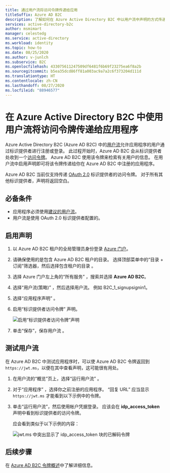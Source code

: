 ```yaml
---
title: 通过用户流将访问令牌传递给应用
titleSuffix: Azure AD B2C
description: 了解如何在 Azure Active Directory B2C 中以用户流中声明的方式传递 OAuth2.0 标识提供者的访问令牌。
services: active-directory-b2c
author: msmimart
manager: celestedg
ms.service: active-directory
ms.workload: identity
ms.topic: how-to
ms.date: 08/25/2020
ms.author: v-junlch
ms.subservice: B2C
ms.openlocfilehash: 433075611247509df6481f6b69f23275ea6f8a2b
ms.sourcegitcommit: b5ea35dcd86ff81a003ac9a7a2c6f373204d111d
ms.translationtype: HT
ms.contentlocale: zh-CN
ms.lasthandoff: 08/27/2020
ms.locfileid: "88946577"
---
```

# <a name="pass-an-access-token-through-a-user-flow-to-your-application-in-azure-active-directory-b2c"></a>在 Azure Active Directory B2C 中使用用户流将访问令牌传递给应用程序

Azure Active Directory B2C (Azure AD B2C) 中的[用户流](user-flow-overview.md)允许应用程序的用户通过标识提供者进行注册或登录。 此过程开始时，Azure AD B2C 会从标识提供者处收到一个[访问令牌](tokens-overview.md)。 Azure AD B2C 使用该令牌来检索有关用户的信息。 在用户流中启用声明即可将该令牌传递给你在 Azure AD B2C 中注册的应用程序。

Azure AD B2C 当前仅支持传递 [OAuth 2.0](authorization-code-flow.md) 标识提供者的访问令牌。 对于所有其他标识提供者，声明将返回空白。

## <a name="prerequisites"></a>必备条件

* 应用程序必须使用[建议的用户流](user-flow-versions.md)。
* 用户流是使用 OAuth 2.0 标识提供者配置的。

## <a name="enable-the-claim"></a>启用声明

1. 以 Azure AD B2C 租户的全局管理员身份登录 [Azure 门户](https://portal.azure.cn/)。
2. 请确保使用的是包含 Azure AD B2C 租户的目录。 选择顶部菜单中的“目录 + 订阅”筛选器，然后选择包含租户的目录  。
3. 选择 Azure 门户左上角的“所有服务”  ，搜索并选择 **Azure AD B2C**。
4. 选择“用户流(策略)”  ，然后选择用户流。 例如 B2C_1_signupsignin1。 
5. 选择“应用程序声明”  。
6. 启用“标识提供者访问令牌”  声明。

    ![启用“标识提供者访问令牌”声明](./media/idp-pass-through-user-flow/idp-pass-through-user-flow-app-claim.png)

7. 单击“保存”，保存用户流  。

## <a name="test-the-user-flow"></a>测试用户流

在 Azure AD B2C 中测试应用程序时，可以使 Azure AD B2C 令牌返回到 `https://jwt.ms`，以便在其中查看声明，这可能很有用处。

1. 在用户流的“概览”页上，选择“运行用户流”  。
2. 对于“应用程序”  ，选择你之前注册的应用程序。 “回复 URL”  应当显示 `https://jwt.ms` 才能看到以下示例中的令牌。
3. 单击“运行用户流”，然后使用帐户凭据登录。  应该会在 **idp_access_token** 声明中看到标识提供者的访问令牌。

    应会看到类似于以下示例的内容：

    ![jwt.ms 中突出显示了 idp_access_token 块的已解码令牌](./media/idp-pass-through-user-flow/idp-pass-through-user-flow-token.PNG)

## <a name="next-steps"></a>后续步骤

在 [Azure AD B2C 令牌概述](tokens-overview.md)中了解详细信息。

